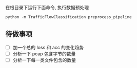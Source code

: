 <!--
 * @Author: WANG Maonan
 * @Date: 2020-12-15 19:40:58
 * @Description: 使用说明
 * @LastEditTime: 2021-01-07 21:40:19
-->

在根目录下运行下面命令, 执行数据预处理

```python
python -m TrafficFlowClassification preprocess_pipeline
```

## 待做事项

- [ ] 加一个总的 loss 和 acc 的变化趋势
- [ ] 分析一下 pcap 包含字节的数量
- [ ] 分析一下每一类文件包含的数量